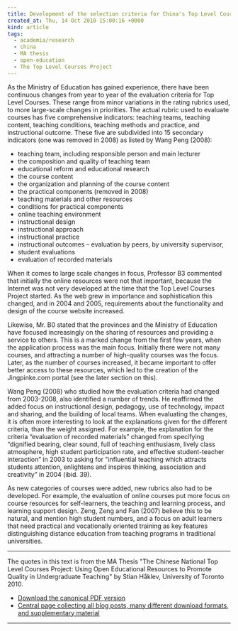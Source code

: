 ```yaml
---
title: Development of the selection criteria for China's Top Level Courses Project
created_at: Thu, 14 Oct 2010 15:00:16 +0000
kind: article
tags:
  - academia/research
  - china
  - MA thesis
  - open-education
  - The Top Level Courses Project
---
```


As the Ministry of Education has gained experience, there have been
continuous changes from year to year of the evaluation criteria for Top
Level Courses. These range from minor variations in the rating rubrics
used, to more large-scale changes in priorities. The actual rubric used
to evaluate courses has five comprehensive indicators: teaching teams,
teaching content, teaching conditions, teaching methods and practice,
and instructional outcome. These five are subdivided into 15 secondary
indicators (one was removed in 2008) as listed by Wang Peng (2008):

-   teaching team, including responsible person and main lecturer
-   the composition and quality of teaching team
-   educational reform and educational research
-   the course content
-   the organization and planning of the course content
-   the practical components (removed in 2008)
-   teaching materials and other resources
-   conditions for practical components
-   online teaching environment
-   instructional design
-   instructional approach
-   instructional practice
-   instructional outcomes – evaluation by peers, by university
  supervisor,
-   student evaluations
-   evaluation of recorded materials

When it comes to large scale changes in focus, Professor B3 commented
that initially the online resources were not that important, because the
Internet was not very developed at the time that the Top Level Courses
Project started. As the web grew in importance and sophistication this
changed, and in 2004 and 2005, requirements about the functionality and
design of the course website increased.

Likewise, Mr. B0 stated that the provinces and the Ministry of Education
have focused increasingly on the sharing of resources and providing a
service to others. This is a marked change from the first few years,
when the application process was the main focus. Initially there were
not many courses, and attracting a number of high-quality courses was
the focus. Later, as the number of courses increased, it became
important to offer better access to these resources, which led to the
creation of the Jingpinke.com portal (see the later section on this).

Wang Peng (2008) who studied how the evaluation criteria had changed
from 2003-2008, also identified a number of trends. He reaffirmed the
added focus on instructional design, pedagogy, use of technology, impact
and sharing, and the building of local teams. When evaluating the
changes, it is often more interesting to look at the explanations given
for the different criteria, than the weight assigned. For example, the
explanation for the criteria “evaluation of recorded materials” changed
from specifying “dignified bearing, clear sound, full of teaching
enthusiasm, lively class atmosphere, high student participation rate,
and effective student-teacher interaction” in 2003 to asking for
"influential teaching which attracts students attention, enlightens and
inspires thinking, association and creativity” in 2004 (ibid. 39).

As new categories of courses were added, new rubrics also had to be
developed. For example, the evaluation of online courses put more focus
on course resources for self-learners, the teaching and learning
process, and learning support design. Zeng, Zeng and Fan (2007) believe
this to be natural, and mention high student numbers, and a focus on
adult learners that need practical and vocationally oriented training as
key features distinguishing distance education from teaching programs in
traditional universities.

* * * * *

The quotes in this text is from the MA Thesis "The Chinese National Top
Level Courses Project: Using Open Educational Resources to Promote
Quality in Undergraduate Teaching" by Stian Håklev, University of
Toronto 2010.

-   [Download the canonical PDF
  version](http://reganmian.net/top-level-courses/Haklev_Stian_201009_MA_thesis.pdf)
-   [Central page collecting all blog posts, many different download
  formats, and supplementary
  material](http://reganmian.net/top-level-courses)

* * * * *

